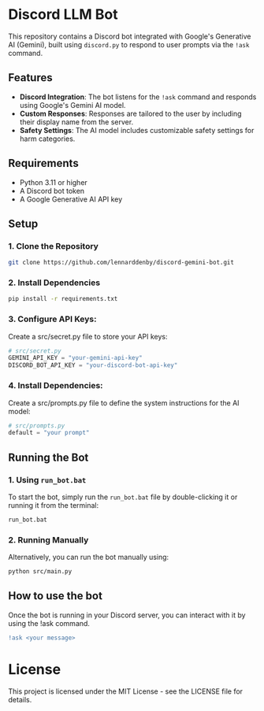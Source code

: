 # Discord LLM Bot

This repository contains a Discord bot integrated with Google's Generative AI (Gemini), built using `discord.py` to respond to user prompts via the `!ask` command.

## Features
- **Discord Integration**: The bot listens for the `!ask` command and responds using Google's Gemini AI model.
- **Custom Responses**: Responses are tailored to the user by including their display name from the server.
- **Safety Settings**: The AI model includes customizable safety settings for harm categories.

## Requirements

- Python 3.11 or higher
- A Discord bot token
- A Google Generative AI API key

## Setup

### 1. Clone the Repository

```bash
git clone https://github.com/lennarddenby/discord-gemini-bot.git
```

### 2. Install Dependencies
```bash
pip install -r requirements.txt
```

### 3. Configure API Keys:
Create a src/secret.py file to store your API keys:

```python
# src/secret.py
GEMINI_API_KEY = "your-gemini-api-key"
DISCORD_BOT_API_KEY = "your-discord-bot-api-key"
```

### 4. Install Dependencies:
Create a src/prompts.py file to define the system instructions for the AI model:

```python
# src/prompts.py
default = "your prompt"
```

## Running the Bot

### 1. Using `run_bot.bat`
To start the bot, simply run the `run_bot.bat` file by double-clicking it or running it from the terminal:

```bash
run_bot.bat
```

### 2. Running Manually
Alternatively, you can run the bot manually using:
```bash
python src/main.py
```

## How to use the bot
Once the bot is running in your Discord server, you can interact with it by using the !ask command.

```diff
!ask <your message>
```

# License
This project is licensed under the MIT License - see the LICENSE file for details.